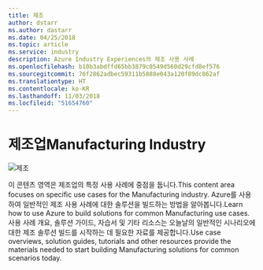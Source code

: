 ```yaml
---
title: 제조
author: dstarr
ms.author: dastarr
ms.date: 04/25/2018
ms.topic: article
ms.service: industry
description: Azure Industry Experiences의 제조 사용 사례
ms.openlocfilehash: b10b3abdffd65bb3879c0549d560d29cfd8ef576
ms.sourcegitcommit: 76f2862adbec59311b5888e043a120f89dc862af
ms.translationtype: HT
ms.contentlocale: ko-KR
ms.lasthandoff: 11/03/2018
ms.locfileid: "51654760"
---
```

# <a name="manufacturing-industry"></a><span data-ttu-id="6426c-103">제조업</span><span class="sxs-lookup"><span data-stu-id="6426c-103">Manufacturing Industry</span></span>

![제조](./assets/index-assets/manufacturing.png)

<span data-ttu-id="6426c-105">이 콘텐츠 영역은 제조업의 특정 사용 사례에 중점을 둡니다.</span><span class="sxs-lookup"><span data-stu-id="6426c-105">This content area focuses on specific use cases for the Manufacturing industry.</span></span> <span data-ttu-id="6426c-106">Azure를 사용하여 일반적인 제조 사용 사례에 대한 솔루션을 빌드하는 방법을 알아봅니다.</span><span class="sxs-lookup"><span data-stu-id="6426c-106">Learn how to use Azure to build solutions for common Manufacturing use cases.</span></span> <span data-ttu-id="6426c-107">사용 사례 개요, 솔루션 가이드, 자습서 및 기타 리소스는 오늘날의 일반적인 시나리오에 대한 제조 솔루션 빌드를 시작하는 데 필요한 자료를 제공합니다.</span><span class="sxs-lookup"><span data-stu-id="6426c-107">Use case overviews, solution guides, tutorials and other resources provide the materials needed to start building Manufacturing solutions for common scenarios today.</span></span>